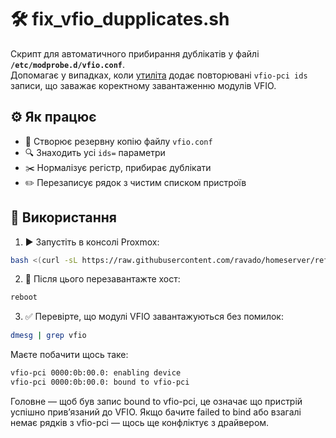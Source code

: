 # 🛠️ fix_vfio_dupplicates.sh

Скрипт для автоматичного прибирання дублікатів у файлі **`/etc/modprobe.d/vfio.conf`**.  
Допомагає у випадках, коли [утиліта](https://github.com/Danilop95/Proxmox-Enhanced-Configuration-Utility) додає повторювані `vfio-pci ids` записи, що заважає коректному завантаженню модулів VFIO.

## ⚙️ Як працює
- 📂 Створює резервну копію файлу `vfio.conf`
- 🔍 Знаходить усі `ids=` параметри
- ✂️ Нормалізує регістр, прибирає дублікати
- ✏️ Перезаписує рядок з чистим списком пристроїв

## 🚀 Використання

1. ▶️ Запустіть в консолі Proxmox:

```bash
bash <(curl -sL https://raw.githubusercontent.com/ravado/homeserver/refs/heads/main/pcie-passthrough/fix_vfio_dupplicates.sh)
```

2. 🔄 Після цього перезавантажте хост:

```bash
reboot
```

3. ✅ Перевірте, що модулі VFIO завантажуються без помилок:

```bash
dmesg | grep vfio
```

Маєте побачити щось таке:

```bash
vfio-pci 0000:0b:00.0: enabling device
vfio-pci 0000:0b:00.0: bound to vfio-pci
```

Головне — щоб був запис bound to vfio-pci, це означає що пристрій успішно прив’язаний до VFIO.
Якщо бачите failed to bind або взагалі немає рядків з vfio-pci — щось ще конфліктує з драйвером.